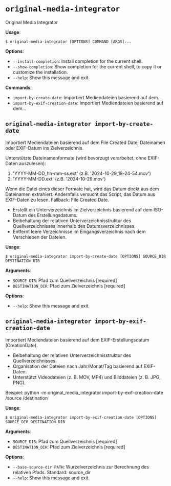 # `original-media-integrator`

Original Media Integrator

**Usage**:

```console
$ original-media-integrator [OPTIONS] COMMAND [ARGS]...
```

**Options**:

* `--install-completion`: Install completion for the current shell.
* `--show-completion`: Show completion for the current shell, to copy it or customize the installation.
* `--help`: Show this message and exit.

**Commands**:

* `import-by-create-date`: Importiert Mediendateien basierend auf dem...
* `import-by-exif-creation-date`: Importiert Mediendateien basierend auf dem...

## `original-media-integrator import-by-create-date`

Importiert Mediendateien basierend auf dem File Created Date, Dateinamen oder EXIF-Datum ins Zielverzeichnis.

Unterstützte Dateinamenformate (wird bevorzugt verarbeitet, ohne EXIF-Daten auszulesen):
1. 'YYYY-MM-DD_hh-mm-ss.ext' (z.B. '2024-10-29_19-24-54.mov')
2. 'YYYY-MM-DD.ext' (z.B. '2024-10-29.mov')

Wenn die Datei eines dieser Formate hat, wird das Datum direkt aus dem Dateinamen extrahiert.
Andernfalls versucht das Script, das Datum aus EXIF-Daten zu lesen. Fallback: File Created Date.

- Erstellt ein Unterverzeichnis im Zielverzeichnis basierend auf dem ISO-Datum des Erstellungsdatums.
- Beibehaltung der relativen Unterverzeichnisstruktur des Quellverzeichnisses innerhalb des Datumsverzeichnisses.
- Entfernt leere Verzeichnisse im Eingangsverzeichnis nach dem Verschieben der Dateien.

**Usage**:

```console
$ original-media-integrator import-by-create-date [OPTIONS] SOURCE_DIR DESTINATION_DIR
```

**Arguments**:

* `SOURCE_DIR`: Pfad zum Quellverzeichnis  [required]
* `DESTINATION_DIR`: Pfad zum Zielverzeichnis  [required]

**Options**:

* `--help`: Show this message and exit.

## `original-media-integrator import-by-exif-creation-date`

Importiert Mediendateien basierend auf dem EXIF-Erstellungsdatum (CreationDate).

- Beibehaltung der relativen Unterverzeichnisstruktur des Quellverzeichnisses.
- Organisation der Dateien nach Jahr/Monat/Tag basierend auf EXIF-Daten.
- Unterstützt Videodateien (z. B. MOV, MP4) und Bilddateien (z. B. JPG, PNG).

Beispiel:
    python -m original_media_integrator import-by-exif-creation-date /source /destination

**Usage**:

```console
$ original-media-integrator import-by-exif-creation-date [OPTIONS] SOURCE_DIR DESTINATION_DIR
```

**Arguments**:

* `SOURCE_DIR`: Pfad zum Quellverzeichnis  [required]
* `DESTINATION_DIR`: Pfad zum Zielverzeichnis  [required]

**Options**:

* `--base-source-dir PATH`: Wurzelverzeichnis zur Berechnung des relativen Pfads. Standard: source_dir
* `--help`: Show this message and exit.
